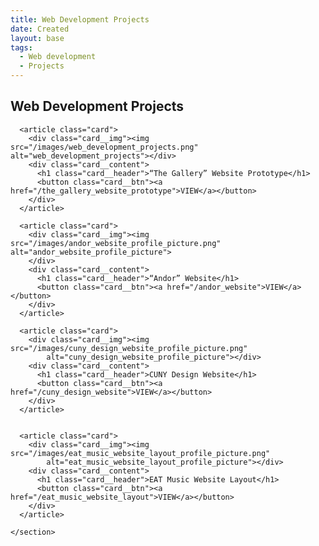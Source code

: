 ```yaml
---
title: Web Development Projects
date: Created
layout: base
tags:
  - Web development
  - Projects
---
```


<h2 class="section-head">Web Development Projects</h2>
    <section class="grid">

      <article class="card">
        <div class="card__img"><img src="/images/web_development_projects.png" alt="web_development_projects"></div>
        <div class="card__content">
          <h1 class="card__header">“The Gallery” Website Prototype</h1>
          <button class="card__btn"><a href="/the_gallery_website_prototype">VIEW</a></button>
        </div>
      </article>

      <article class="card">
        <div class="card__img"><img src="/images/andor_website_profile_picture.png" alt="andor_website_profile_picture">
        </div>
        <div class="card__content">
          <h1 class="card__header">“Andor” Website</h1>
          <button class="card__btn"><a href="/andor_website">VIEW</a></button>
        </div>
      </article>

      <article class="card">
        <div class="card__img"><img src="/images/cuny_design_website_profile_picture.png"
            alt="cuny_design_website_profile_picture"></div>
        <div class="card__content">
          <h1 class="card__header">CUNY Design Website</h1>
          <button class="card__btn"><a href="/cuny_design_website">VIEW</a></button>
        </div>
      </article>


      <article class="card">
        <div class="card__img"><img src="/images/eat_music_website_layout_profile_picture.png"
            alt="eat_music_website_layout_profile_picture"></div>
        <div class="card__content">
          <h1 class="card__header">EAT Music Website Layout</h1>
          <button class="card__btn"><a href="/eat_music_website_layout">VIEW</a></button>
        </div>
      </article>

    </section>